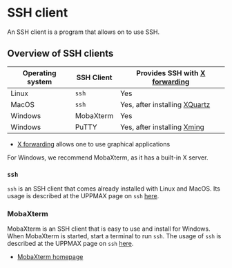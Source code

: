# SSH client

An SSH client is a program that allows on to use SSH.

## Overview of SSH clients

Operating system|SSH Client|Provides SSH with [X forwarding](ssh_x_forwarding.md)
----------------|----------|-----------------------------------------------------
Linux           |`ssh`     |Yes
MacOS           |`ssh`     |Yes, after installing [XQuartz](https://www.xquartz.org/)
Windows         |MobaXterm |Yes
Windows         |PuTTY     |Yes, after installing [Xming](http://www.straightrunning.com/XmingNotes/#head-13)

- [X forwarding](ssh_x_forwarding.md) allows one to use graphical applications

For Windows, we recommend MobaXterm, as it has a built-in X server.

### `ssh`

`ssh` is an SSH client that comes already installed with Linux and MacOS.
Its usage is described at the UPPMAX page on `ssh` [here](ssh.md).

### MobaXterm

MobaXterm is an SSH client that is easy to use and install for Windows.
When MobaXterm is started, start a terminal to run `ssh`.
The usage of `ssh` is described at the UPPMAX page on `ssh` [here](ssh.md).

- [MobaXterm homepage](https://mobaxterm.mobatek.net/)
